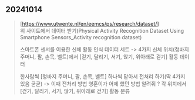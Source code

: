 ## 20241014
> [https://www.utwente.nl/en/eemcs/ps/research/dataset/]
> </br> 위 사이트에서 데이터 받기(Physical Activity Recognition Dataset Using Smartphone Sensors_Activity recognition dataset)
> 
> 스마트폰 센서를 이용한 신체 활동 인식 데이터 세트
> -> 4가지 신체 위치(청바지 주머니, 팔, 손목, 벨트)에서 [걷기, 달리기, 서기, 앉기, 위아래로 걷기] 활동 데이터
> 
> 한사람씩 [청바지 주머니, 팔, 손목, 벨트] 하나씩 맡아서 전처리 하기(딱 4가지 있음 굳굳) -> 이때 전처리 방법 영훈이가 어제 했던 방법 알려줘
? 각 위치에서 [걷기, 달리기, 서기, 앉기, 위아래로 걷기] 활동 분류
